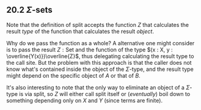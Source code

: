 ## 20.2 $\Sigma$-sets

Note that the definition of $\text{split}$ accepts the function $Z$
that calculates the result _type_ of the function that calculates the result _object_.

Why do we pass the function as a whole?
A alternative one might consider is to pass the result $Z:\text{Set}$
and the function of the type $(x : X, y : \overline{Y(x)})\overline{Z}$,
thus delegating calculating the result type to the call site.
But the problem with this approach is that
the caller does not know what's contained inside the object of the $\Sigma$-type,
and the result type might depend on the specific object of $A$ or that of $B$.

It's also interesting to note that
the only way to eliminate an object of a $\Sigma$-type is via $\text{split}$,
so $Z$ will either call $\text{split}$ itself or (_eventually_) boil down to
something depending only on $X$ and $Y$ (since terms are finite).
